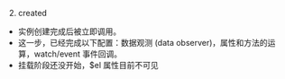 2. created
  * 实例创建完成后被立即调用。
  * 这一步，已经完成以下配置：数据观测 (data observer)，属性和方法的运算，watch/event 事件回调。
  * 挂载阶段还没开始，$el 属性目前不可见